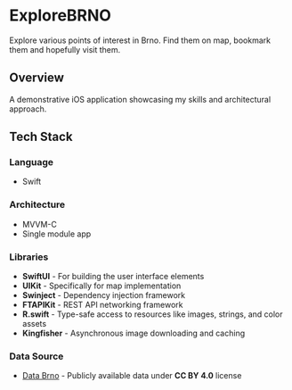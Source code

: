 # ExploreBRNO

Explore various points of interest in Brno.
Find them on map, bookmark them and hopefully visit them.

## Overview

A demonstrative iOS application showcasing my skills and architectural approach.

## Tech Stack

### Language
- Swift

### Architecture
- MVVM-C
- Single module app

### Libraries
- **SwiftUI** - For building the user interface elements
- **UIKit** - Specifically for map implementation 
- **Swinject** - Dependency injection framework
- **FTAPIKit** - REST API networking framework
- **R.swift** - Type-safe access to resources like images, strings, and color assets
- **Kingfisher** - Asynchronous image downloading and caching 

### Data Source
- [Data Brno](https://data.brno.cz/) - Publicly available data under **CC BY 4.0** license
